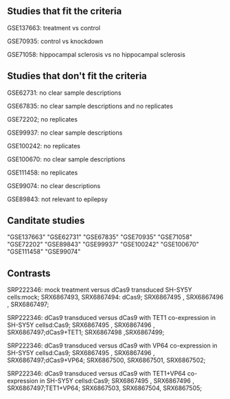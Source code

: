 ## Studies that fit the criteria

GSE137663: treatment vs control

GSE70935: control vs knockdown

GSE71058: hippocampal sclerosis vs no hippocampal sclerosis


## Studies that don't fit the criteria

GSE62731: no clear sample descriptions

GSE67835: no clear sample descriptions and no replicates

GSE72202; no replicates

GSE99937: no clear sample descriptions

GSE100242: no replicates

GSE100670: no clear sample descriptions

GSE111458: no replicates

GSE99074: no clear descriptions

GSE89843: not relevant to epilepsy


## Canditate studies
"GSE137663" "GSE62731"  "GSE67835"  "GSE70935"  "GSE71058"  "GSE72202"  "GSE89843"  "GSE99937"  "GSE100242" "GSE100670" "GSE111458" "GSE99074" 

## Contrasts
SRP222346: mock treatment versus dCas9 transduced SH-SY5Y cells:mock; SRX6867493, SRX6867494: dCas9; SRX6867495 , SRX6867496 , SRX6867497;

SRP222346: dCas9 transduced versus dCas9 with TET1 co-expression in SH-SY5Y cellsd:Cas9; SRX6867495 , SRX6867496 , SRX6867497;dCas9+TET1; SRX6867498 ,SRX6867499;

SRP222346: dCas9 transduced versus dCas9 with VP64 co-expression in SH-SY5Y cellsd:Cas9; SRX6867495 , SRX6867496 , SRX6867497;dCas9+VP64; SRX6867500, SRX6867501, SRX6867502;

SRP222346: dCas9 transduced versus dCas9 with TET1+VP64 co-expression in SH-SY5Y cellsd:Cas9; SRX6867495 , SRX6867496 , SRX6867497;TET1+VP64; SRX6867503, SRX6867504, SRX6867505;
